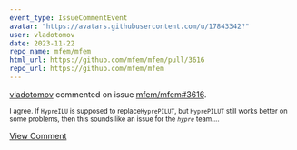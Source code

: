 ```yaml
---
event_type: IssueCommentEvent
avatar: "https://avatars.githubusercontent.com/u/17843342?"
user: vladotomov
date: 2023-11-22
repo_name: mfem/mfem
html_url: https://github.com/mfem/mfem/pull/3616
repo_url: https://github.com/mfem/mfem
---
```


<a href='https://github.com/vladotomov' target='_blank'>vladotomov</a> commented on issue <a href='https://github.com/mfem/mfem/pull/3616' target='_blank'>mfem/mfem#3616</a>.

<small>I agree. If `HypreILU` is supposed to replace`HyprePILUT`, but `HyprePILUT` still works better on some problems, then this sounds like an issue for the _`hypre`_ team....</small>

<a href='https://github.com/mfem/mfem/pull/3616' target='_blank'>View Comment</a>